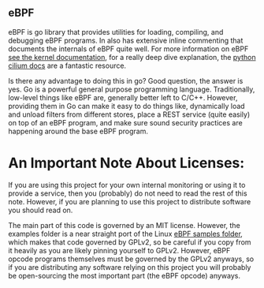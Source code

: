 eBPF
-------
eBPF is go library that provides utilities for loading, compiling, and debugging eBPF programs.
In also has extensive inline commenting that documents the internals of eBPF quite well.
For more information on eBPF [see the kernel documentation](http://elixir.free-electrons.com/linux/latest/source/Documentation/networking/filter.txt),
for a really deep dive explanation, the [python cilium docs](http://cilium.readthedocs.io/en/v0.10/bpf/) are a fantastic resource.

Is there any advantage to doing this in go? Good question, the answer is yes. Go is a powerful
general purpose programming language. Traditionally, low-level things like eBPF are,
generally better left to C/C++. However,  providing them in Go can make it easy to do things like,
dynamically load and unload filters from different stores, place a REST service (quite easily) on top of an
eBPF program, and make sure sound security practices are happening around the base eBPF program.

# An Important Note About Licenses:
If you are using this project for your own internal monitoring or using it to provide a service,
then you (probably) do not need to read the rest of this note. However, if you are planning to
use this project to distribute software you should read on.

The main part of this code is governed by an MIT license. However, the examples folder is a near
straight port of the Linux [eBPF samples folder](http://elixir.free-electrons.com/linux/latest/source/samples/bpf),
which makes that code governed by GPLv2, so be careful if you copy from it heavily as you are likely
pinning yourself to GPLv2. However, eBPF opcode programs themselves must be governed by the GPLv2 anyways,
so if you are distributing any software relying on this project you will probably be open-sourcing the most
important part (the eBPF opcode) anyways.
